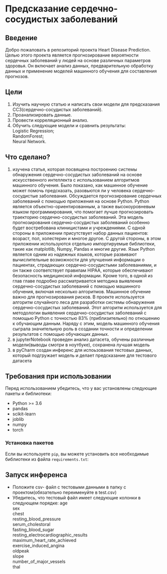 # Предсказание сердечно-сосудистых заболеваний
[](https://github.com/tsmusaeva/Heart-Disease-Prediction_tsmusaeva/blob/main/heard.jpg)
## Введение
Добро пожаловать в репозиторий проекта Heart Disease Prediction. Целью этого проекта является прогнозирование вероятности сердечных заболеваний у людей на основе различных параметров здоровья. Он включает анализ данных, предварительную обработку данных и применение моделей машинного обучения для составления прогнозов.
## Цели

 1. Изучить научную статью и написать свои модели для предсказания ССЗ(сердечно-сосудистых заболеваний).  
 2. Проанализировать данные.  
 3. Провести корреляционный анализ.  
 4. Обучить следующие модели и сравнить результаты:  
	Logistic Regression;  
	RandomForest;  
	Neural Network.  

## 	Что сделано?
1. изучена статья, которая посвящена построению системы обнаружения сердечно-сосудистых заболеваний на основе искусственного интеллекта с использованием алгоритмов машинного обучения. Было показано, как машинное обучение может помочь предсказать, разовьются ли у человека сердечно-сосудистые заболевания. Обсуждается прогнозирование сердечных заболеваний с помощью приложения на основе Python. Python является объектно-ориентированным, а также высокоуровневым языком программирования, что помогает лучше прогнозировать траекторию сердечно-сосудистых заболеваний.  Эта модель прогнозирования сердечно-сосудистых заболеваний особенно будет востребована  клиницистами и учреждениями. С одной стороны в приложении присутствует набор данных пациентов: возраст, пол, холестерин и многое другое.   С другой стороны, в этом приложении используются отдельно импортируемые библиотеки, такие как matplotlib, Numpy, Pandas и многие другие. Язык Python является одним из надежных языков, которые развивают вычислительные возможности для улучшения информации о пациентах, страдающих сердечно-сосудистыми заболеваниями, и он также соответствует правилам HIPAA, которые обеспечивают безопасность медицинской информации. Кроме того, в одной из глав главе подробно рассматривается методика выявления сердечно-сосудистых заболеваний с помощью машинного обучения, включая несколько алгоритмов. Машинное обучение важно для прогнозирования рисков. В проекте используется алгоритм случайного леса для разработки системы обнаружения сердечно-сосудистых заболеваний. Этот алгоритм используется для методологии выявления сердечно-сосудистых заболеваний с помощью Python с точностью 83%
(приблизительно) по отношению к обучающим данным. Наряду с этим, модель машинного обучения сыграла значительную роль в создании точности и определении результатов с помощью обучающих данных.
2. в jupyterNotebook проведен анализ датасета, обучены различные модели(выводы смотри в ноутбуке), сохранена лучшая модель
3. в pyCharm создан инференс для испоьзования тестовых данных, который подгружает модель и делает предсказание для тестового датасета

## Требования при использовании 

Перед использованием убедитесь, что у вас установлены следующие пакеты и библиотеки:

- Python >= 3.6
- pandas
- scikit-learn
- joblib
- numpy
- torch

### Установка пакетов

Если вы используете `pip`, вы можете установить все необходимые библиотеки из файла `requirements.txt`:

## Запуск инференса
- Положите csv- файл с тестовыми данными в папку с проектом(обязательно переименуйте в test.csv)
- Убедитесь, что тестовый файл имеет следующие колонки в следующем порядке:
			age                                     
			sex                                     
			chest                                  
			resting_blood_pressure                 
			serum_cholestoral                       
			fasting_blood_sugar                     
			resting_electrocardiographic_results    
			maximum_heart_rate_achieved             
			exercise_induced_angina                 
			oldpeak                                 
			slope                                  
			number_of_major_vessels                 
			thal 
		
